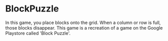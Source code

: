 # BlockPuzzle
In this game, you place blocks onto the grid. When a column or row is full, those blocks disappear.
This game is a recreation of a game on the Google Playstore called 'Block Puzzle'.


